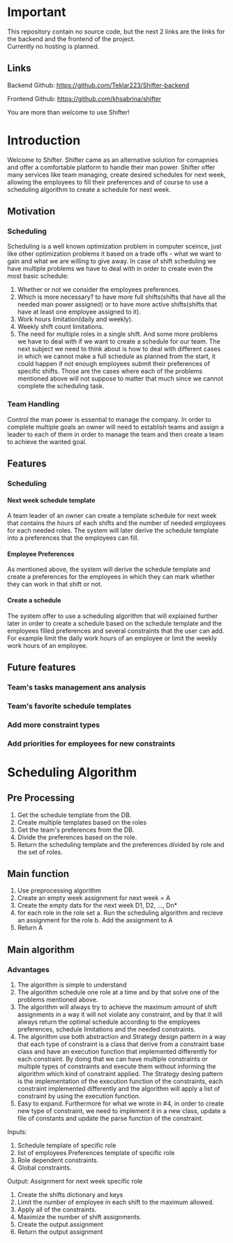 # Important
This repository contain no source code, but the next 2 links are the links for the backend and the frontend of the project. </br>
Currently no hosting is planned.

## Links
Backend Github: https://github.com/Teklar223/Shifter-backend

Frontend Github: https://github.com/khsabrina/shifter

You are more than welcome to use Shifter!

# Introduction
Welcome to Shifter. Shifter came as an alternative solution for comapnies and offer a comfortable platform to handle their man power.
Shifter offer many services like team managing, create desired schedules for next week, allowing the employees to fill their preferences and of course to use a scheduling algorithm to create a schedule for next week.

## Motivation
### Scheduling
Scheduling is a well known optimization problem in computer sceince, just like other optimization problems it based on a trade offs - what we want to gain and what we are willing to give away. In case of shift scheduling we have multiple problems we have to deal with in order to create even the most basic schedule:
1. Whether or not we consider the employees preferences.
2. Which is more necessary? to have more full shifts(shifts that have all the needed man power assigned) or to have more active shifts(shifts that have at least one employee assigned to it).
3. Work hours limitation(daily and weekly).
4. Weekly shift count limitations.
5. The need for multiple roles in a single shift.
And some more problems we have to deal with if we want to create a schedule for our team.
The next subject we need to think about is how to deal with different cases in which we cannot make a full schedule as planned from the start, it could happen if not enough employees submit their preferences of specific shifts.
Those are the cases where each of the problems mentioned above will not suppose to matter that much since we cannot complete the scheduling task.

### Team Handling
Control the man power is essential to manage the company. In order to complete multiple goals an owner will need to establish teams and assign a leader to each of them in order to manage the team and then create a team to achieve the wanted goal.

## Features
### Scheduling
#### Next week schedule template
A team leader of an owner can create a template schedule for next week that contains the hours of each shifts and the number of needed employees for each needed roles.
The system will later derive the schedule template into a preferences that the employees can fill.

#### Employee Preferences
As mentioned above, the system will derive the schedule template and create a preferences for the employees in which they can mark whether they can work in that shift or not.

#### Create a schedule
The system offer to use a scheduling algorithm that will explained further later in order to create a schedule based on the schedule template and the employees filled preferences and several constraints that the user can add. For example limit the daily work hours of an employee or limit the weekly work hours of an employee.

## Future features
### Team's tasks management ans analysis
### Team's favorite schedule templates
### Add more constraint types
### Add priorities for employees for new constraints

# Scheduling Algorithm
## Pre Processing
1. Get the schedule template from the DB.
2. Create multiple templates based on the roles
3. Get the team's preferences from the DB.
4. Divide the preferences based on the role.
5. Return the scheduling template and the preferences divided by role and the set of roles.

## Main function
1. Use preprocessing algorithm
2. Create an empty week assignment for next week = A
3. Create the empty dats for the next week D1, D2, ..., Dn*
4. for each role in the role set
  a. Run the scheduling algorithm and recieve an assignment for the role
  b. Add the assignment to A
5. Return A

## Main algorithm

### Advantages
1. The algorithm is simple to understand
2. The algorithm schedule one role at a time and by that solve one of the problems mentioned above.
3. The algorithm will always try to achieve the maximum amount of shift assignments in a way it will not violate any constraint, and by that it will always return the optimal schedule according to the employees preferences, schedule limitations and the needed constraints.
4. The algorithm use both abstraction and Strategy design pattern in a way that each type of constraint is a class that derive from a constraint base class and have an execution function that implemented differently for each constraint. By doing that we can have multiple constraints or multiple types of constraints and execute them without informing the algorithm which kind of constraint applied.
The Strategy desing pattern is the implementation of the execution function of the constraints, each constraint implemented differently and the algorithm will apply a list of constraint by using the execution function.
5. Easy to expand. Furthermore for what we wrote in #4, in order to create new type of constraint, we need to implement it in a new class, update a file of constants and update the parse function of the constraint.

Inputs:
1. Schedule template of specific role
2. list of employees Preferences template of specific role
3. Role dependent constraints.
4. Global constraints.

Output: Assignment for next week specific role

1. Create the shifts dictionary and keys
2. Limit the number of employee in each shift to the maximum allowed.
3. Apply all of the constraints.
4. Maximize the number of shift assignments.
5. Create the output assignment
6. Return the output assignment
